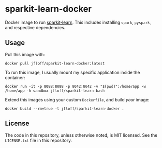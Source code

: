 # sparkit-learn-docker

Docker image to run [sparkit-learn](https://github.com/lensacom/sparkit-learn). This includes installing `spark`, `pyspark`, and respective dependencies.

## Usage
Pull this image with:
```shell
docker pull jfloff/sparkit-learn-docker:latest
```

To run this image, I usually mount my specific application inside the container:
```shell
docker run -it -p 8088:8088 -p 8042:8042 -v "$(pwd)":/home/app -w /home/app -h sandbox jfloff/sparkit-learn bash
```

Extend this images using your custom `Dockerfile`, and build _your_ image:
```shell
docker build --rm=true -t jfloff/sparkit-learn-docker .
```

## License
The code in this repository, unless otherwise noted, is MIT licensed. See the `LICENSE.txt` file in this repository.
